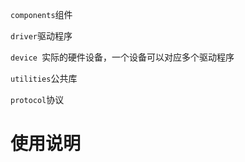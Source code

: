 `components`组件

`driver`驱动程序

`device `实际的硬件设备，一个设备可以对应多个驱动程序

`utilities`公共库

`protocol`协议


# 使用说明
